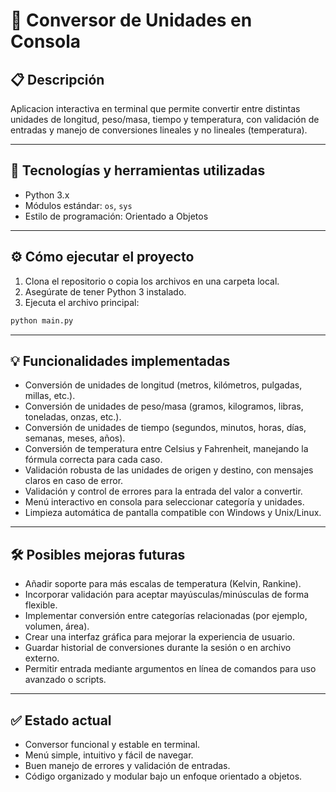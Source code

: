# 📝 Conversor de Unidades en Consola

## 📋 Descripción

Aplicacion interactiva en terminal que permite convertir entre distintas unidades de longitud, peso/masa, tiempo y temperatura, con validación de entradas y manejo de conversiones lineales y no lineales (temperatura).

---

## 🚀 Tecnologías y herramientas utilizadas

- Python 3.x
- Módulos estándar: `os`, `sys`
- Estilo de programación: Orientado a Objetos

---

## ⚙️ Cómo ejecutar el proyecto

1. Clona el repositorio o copia los archivos en una carpeta local.
2. Asegúrate de tener Python 3 instalado.
3. Ejecuta el archivo principal:

```bash
python main.py
```

---

## 💡 Funcionalidades implementadas

- Conversión de unidades de longitud (metros, kilómetros, pulgadas, millas, etc.).  
- Conversión de unidades de peso/masa (gramos, kilogramos, libras, toneladas, onzas, etc.).  
- Conversión de unidades de tiempo (segundos, minutos, horas, días, semanas, meses, años).  
- Conversión de temperatura entre Celsius y Fahrenheit, manejando la fórmula correcta para cada caso.  
- Validación robusta de las unidades de origen y destino, con mensajes claros en caso de error.  
- Validación y control de errores para la entrada del valor a convertir.  
- Menú interactivo en consola para seleccionar categoría y unidades.  
- Limpieza automática de pantalla compatible con Windows y Unix/Linux.  

---

## 🛠️ Posibles mejoras futuras

- Añadir soporte para más escalas de temperatura (Kelvin, Rankine).  
- Incorporar validación para aceptar mayúsculas/minúsculas de forma flexible.  
- Implementar conversión entre categorías relacionadas (por ejemplo, volumen, área).  
- Crear una interfaz gráfica para mejorar la experiencia de usuario.  
- Guardar historial de conversiones durante la sesión o en archivo externo.  
- Permitir entrada mediante argumentos en línea de comandos para uso avanzado o scripts.  

---

## ✅ Estado actual

- Conversor funcional y estable en terminal.  
- Menú simple, intuitivo y fácil de navegar.  
- Buen manejo de errores y validación de entradas.  
- Código organizado y modular bajo un enfoque orientado a objetos. 
